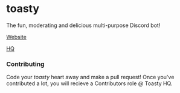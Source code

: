 # toasty
The fun, moderating and delicious multi-purpose Discord bot!

[Website](http://toastythebot.tk)

[HQ](https://discord.me/toasty)

### Contributing
Code your *toasty* heart away and make a pull request! Once you've contributed a lot, you will recieve a Contributors role @ Toasty HQ.
